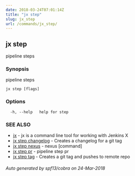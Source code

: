 ```yaml
---
date: 2018-03-24T07:01:14Z
title: "jx step"
slug: jx_step
url: /commands/jx_step/
---
```

## jx step

pipeline steps

### Synopsis

pipeline steps

```
jx step [flags]
```

### Options

```
  -h, --help   help for step
```

### SEE ALSO

* [jx](/commands/jx/)	 - jx is a command line tool for working with Jenkins X
* [jx step changelog](/commands/jx_step_changelog/)	 - Creates a changelog for a git tag
* [jx step nexus](/commands/jx_step_nexus/)	 - nexus [command]
* [jx step pr](/commands/jx_step_pr/)	 - pipeline step pr
* [jx step tag](/commands/jx_step_tag/)	 - Creates a git tag and pushes to remote repo

###### Auto generated by spf13/cobra on 24-Mar-2018
